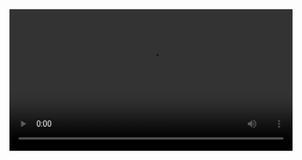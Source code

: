 

<video width="100%" controls controlslist="nodownload nofullscreen noremoteplayback" disablePictureInPicture>
  <source src="https://api.keepwork.com/ts-storage/siteFiles/16863/raw#实战篇03--操场.webm" type="video/webm" />
  <source src="https://api.keepwork.com/ts-storage/siteFiles/16864/raw#实战篇03--操场.mp4" type="video/mp4" />
   
  你的浏览器不支持播放
</video>
<style>
video::-webkit-media-controls-fullscreen-button { display: none; } 
</style>